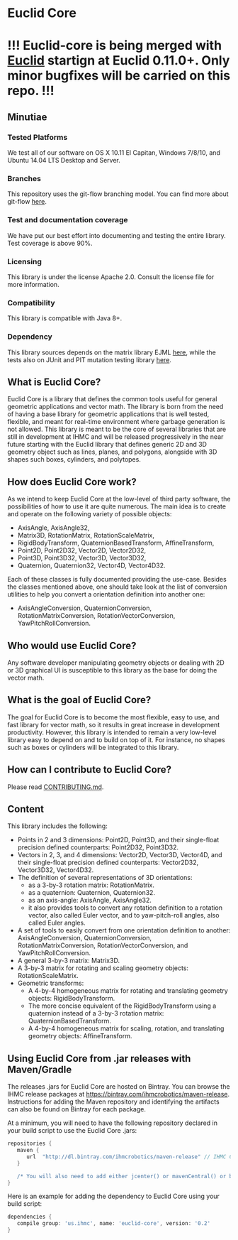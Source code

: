 # Euclid Core
# !!! Euclid-core is being merged with [Euclid](https://github.com/ihmcrobotics/euclid) startign at Euclid 0.11.0+. Only minor bugfixes will be carried on this repo. !!!

## Minutiae

### Tested Platforms
We test all of our software on OS X 10.11 El Capitan, Windows 7/8/10, and Ubuntu 14.04 LTS Desktop and Server.

### Branches
This repository uses the git-flow branching model. You can find more about git-flow [here](https://www.atlassian.com/git/tutorials/comparing-workflows/feature-branch-workflow).

### Test and documentation coverage
We have put our best effort into documenting and testing the entire library. Test coverage is above 90%. 

### Licensing
This library is under the license Apache 2.0. Consult the license file for more information.

### Compatibility
This library is compatible with Java 8+.

### Dependency
This library sources depends on the matrix library EJML [here](http://ejml.org/), while the tests also on JUnit and PIT mutation testing library [here](http://pitest.org/).

## What is Euclid Core?
Euclid Core is a library that defines the common tools useful for general geometric applications and vector math.
The library is born from the need of having a base library for geometric applications that is well tested, flexible, and meant for real-time environment where
garbage generation is not allowed.
This library is meant to be the core of several libraries that are still in development at IHMC and will be released progressively in the near future starting
with the Euclid library that defines generic 2D and 3D geometry object such as lines, planes, and polygons, alongside with 
3D shapes such boxes, cylinders, and polytopes.

## How does Euclid Core work?
As we intend to keep Euclid Core at the low-level of third party software, the possibilities of how to use it are quite numerous.
The main idea is to create and operate on the following variety of possible objects:
- AxisAngle, AxisAngle32,
- Matrix3D, RotationMatrix, RotationScaleMatrix,
- RigidBodyTransform, QuaternionBasedTransform, AffineTransform,
- Point2D, Point2D32, Vector2D, Vector2D32,
- Point3D, Point3D32, Vector3D, Vector3D32,
- Quaternion, Quaternion32, Vector4D, Vector4D32.

Each of these classes is fully documented providing the use-case.
Besides the classes mentioned above, one should take look at the list of conversion utilities to help you convert a orientation definition into another one:
- AxisAngleConversion, QuaternionConversion, RotationMatrixConversion, RotationVectorConversion, YawPitchRollConversion.

## Who would use Euclid Core?
Any software developer manipulating geometry objects or dealing with 2D or 3D graphical UI is susceptible to this library as the base for doing the vector math.

## What is the goal of Euclid Core?
The goal for Euclid Core is to become the most flexible, easy to use, and fast library for vector math, so it results in great increase in development productivity. 
However, this library is intended to remain a very low-level library easy to depend on and to build on top of it.
For instance, no shapes such as boxes or cylinders will be integrated to this library.

## How can I contribute to Euclid Core?
Please read [CONTRIBUTING.md](https://github.com/ihmcrobotics/euclid-core/blob/develop/CONTRIBUTING.md).

## Content
This library includes the following:
- Points in 2 and 3 dimensions: Point2D, Point3D, and their single-float precision defined counterparts: Point2D32, Point3D32.
- Vectors in 2, 3, and 4 dimensions: Vector2D, Vector3D, Vector4D, and their single-float precision defined counterparts: Vector2D32, Vector3D32, Vector4D32.
- The definition of several representations of 3D orientations:
	- as a 3-by-3 rotation matrix: RotationMatrix.
	- as a quaternion: Quaternion, Quaternion32.
	- as an axis-angle: AxisAngle, AxisAngle32.
	- it also provides tools to convert any rotation definition to a rotation vector, also called Euler vector, and to yaw-pitch-roll angles, also called Euler angles.
- A set of tools to easily convert from one orientation definition to another: AxisAngleConversion, QuaternionConversion, RotationMatrixConversion, RotationVectorConversion, and YawPitchRollConversion.
- A general 3-by-3 matrix: Matrix3D.
- A 3-by-3 matrix for rotating and scaling geometry objects: RotationScaleMatrix.
- Geometric transforms:
	 - A 4-by-4 homogeneous matrix for rotating and translating geometry objects: RigidBodyTransform.
	 - The more concise equivalent of the RigidBodyTransform using a quaternion instead of a 3-by-3 rotation matrix: QuaternionBasedTransform.
	 - A 4-by-4 homogeneous matrix for scaling, rotation, and translating geometry objects: AffineTransform.

## Using Euclid Core from .jar releases with Maven/Gradle
The releases .jars for Euclid Core are hosted on Bintray.
You can browse the IHMC release packages at https://bintray.com/ihmcrobotics/maven-release.
Instructions for adding the Maven repository and identifying the artifacts can also be found on Bintray for each package.

At a minimum, you will need to have the following repository declared in your build script to use the Euclid Core .jars:

```gradle
repositories {
   maven {
      url  "http://dl.bintray.com/ihmcrobotics/maven-release" // IHMC Code releases
   }

   /* You will also need to add either jcenter() or mavenCentral() or both, depending on your preference */
}
```

Here is an example for adding the dependency to Euclid Core using your build script:
```gradle
dependencies {
   compile group: 'us.ihmc', name: 'euclid-core', version: '0.2'
}
```
